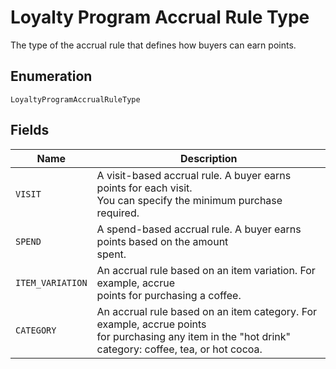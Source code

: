 
# Loyalty Program Accrual Rule Type

The type of the accrual rule that defines how buyers can earn points.

## Enumeration

`LoyaltyProgramAccrualRuleType`

## Fields

| Name | Description |
|  --- | --- |
| `VISIT` | A visit-based accrual rule. A buyer earns points for each visit.<br/>You can specify the minimum purchase required. |
| `SPEND` | A spend-based accrual rule. A buyer earns points based on the amount<br/>spent. |
| `ITEM_VARIATION` | An accrual rule based on an item variation. For example, accrue<br/>points for purchasing a coffee. |
| `CATEGORY` | An accrual rule based on an item category. For example, accrue points<br/>for purchasing any item in the "hot drink" category: coffee, tea, or hot cocoa. |

